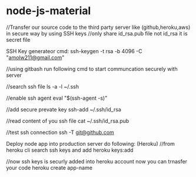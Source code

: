 # node-js-material

//Transfer our source  code to the third party server like (github,heroku,aws) in secure way by using SSH keys
//only share id_rsa.pub file not id_rsa it  is secret file 


SSH Key generateor cmd:  ssh-keygen -t rsa -b 4096 -C "amolw211@gmail.com"



//using gitbash run following cmd to start communcation securely with server

//search ssh file 
ls -a -l ~/.ssh

//enable ssh agent
 eval "$(ssh-agent -s)"
 
 //add secure prevate key
  ssh-add  ~/.ssh/id_rsa

//read content of you ssh file
cat ~/.ssh/id_rsa.pub

//test ssh connection
ssh -T git@github.com



Deploy node app into production server do following:
(Heroku)
//from heroku cli search ssh keys and add
heroku keys:add

//now  ssh keys is securly added into heroku account now you can trnasfer your code
heroku create app-name
